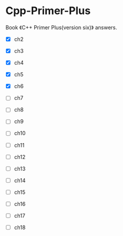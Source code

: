# Cpp-Primer-Plus
Book 《C++ Primer Plus(version six)》 answers.

* [x]  ch2
* [x]  ch3
* [x]  ch4
* [x]  ch5
* [x]  ch6
* [ ]  ch7
* [ ]  ch8
* [ ]  ch9
* [ ]  ch10
* [ ]  ch11
* [ ]  ch12
* [ ]  ch13
* [ ]  ch14
* [ ]  ch15
* [ ]  ch16
* [ ]  ch17
* [ ]  ch18

